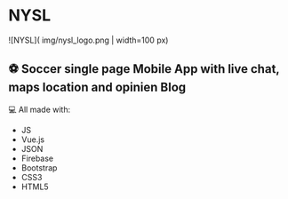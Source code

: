 # NYSL
![NYSL]( img/nysl_logo.png | width=100 px)

## :soccer: Soccer single page Mobile App with live chat, maps location and opinien Blog

:computer: All made with:

- JS
- Vue.js
- JSON
- Firebase
- Bootstrap
- CSS3
- HTML5


